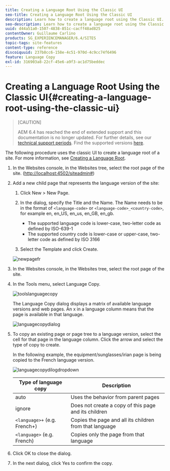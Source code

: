 ```yaml
---
title: Creating a Language Root Using the Classic UI
seo-title: Creating a Language Root Using the Classic UI
description: Learn how to create a language root using the Classic UI.
seo-description: Learn how to create a language root using the Classic UI.
uuid: d44a51a0-1507-4838-851c-cacff48ad825
contentOwner: Guillaume Carlino
products: SG_EXPERIENCEMANAGER/6.4/SITES
topic-tags: site-features
content-type: reference
discoiquuid: 237b8cc6-158e-4c51-970d-4c9cc74f6496
feature: Language Copy
exl-id: 316903a8-22cf-45e6-a9f3-ac1d75beddec
---
```

# Creating a Language Root Using the Classic UI{#creating-a-language-root-using-the-classic-ui}

>[CAUTION]
>
>AEM 6.4 has reached the end of extended support and this documentation is no longer updated. For further details, see our [technical support periods](https://helpx.adobe.com/support/programs/eol-matrix.html). Find the supported versions [here](https://experienceleague.adobe.com/docs/).

The following procedure uses the classic UI to create a language root of a site. For more information, see [Creating a Language Root](/help/sites-administering/tc-prep.md#creating-a-language-root).

1. In the Websites console, in the Websites tree, select the root page of the site. ([http://localhost:4502/siteadmin#](http://localhost:4502/siteadmin#))
1. Add a new child page that represents the language version of the site:

    1. Click New > New Page.
    1. In the dialog, specify the Title and the Name. The Name needs to be in the format of `<language-code>` or `<language-code>_<country-code>`, for example en, en_US, en_us, en_GB, en_gb.

        * The supported language code is lower-case, two-letter code as defined by ISO-639-1
        * The supported country code is lower-case or upper-case, two-letter code as defined by ISO 3166

    1. Select the Template and click Create.

   ![newpagefr](assets/newpagefr.png)

1. In the Websites console, in the Websites tree, select the root page of the site.
1. In the Tools menu, select Language Copy.

   ![toolslanguagecopy](assets/toolslanguagecopy.png)

   The Language Copy dialog displays a matrix of available language versions and web pages. An x in a language column means that the page is available in that language.

   ![languagecopydialog](assets/languagecopydialog.png)

1. To copy an existing page or page tree to a language version, select the cell for that page in the language column. Click the arrow and select the type of copy to create.

   In the following example, the equipment/sunglasses/irian page is being copied to the French language version.

   ![languagecopydilogdropdown](assets/languagecopydilogdropdown.png) 

   | Type of language copy |Description |
   |---|---|
   | auto |Uses the behavior from parent pages |
   | ignore |Does not create a copy of this page and its children |
   | `<language>+` (e.g. French+) |Copies the page and all its children from that language |
   | `<language>` (e.g. French) |Copies only the page from that language |

1. Click OK to close the dialog.
1. In the next dialog, click Yes to confirm the copy.
